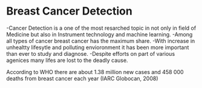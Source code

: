 # Breast Cancer Detection<br>
-Cancer Detection is a one of the most resarched topic in not only in field of Medicine but also in Instrument technology and machine learning.
-Among all types of cancer breast cancer has the maximum share.
-With increase in unhealtty lifesytle and polluting envioronment it has been more important than ever to study and diagnose.
-Despite efforts on part of various agenices many lifes are lost to the deadly cause.<br>

According to WHO there are about 1.38 million new cases and 458 000 deaths from breast cancer each year (IARC Globocan, 2008)


